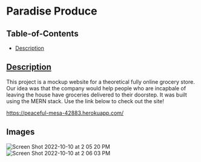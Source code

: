  # Paradise Produce

   
  ## Table-of-Contents
  * [Description](#description)
 
  
  ## [Description](#table-of-contents)
 This project is a mockup website for a theoretical fully online grocery store. Our idea was that the company would help people who are incapbale of leaving the house have groceries delivered to their doorstep. It was built using the MERN stack. Use the link below to check out the site!
  
  https://peaceful-mesa-42883.herokuapp.com/ 
   
  ## Images 
  
 
![Screen Shot 2022-10-10 at 2 05 20 PM](https://user-images.githubusercontent.com/104030169/194927672-c1a62230-0a52-4b3b-88e4-995e4ef9cc5b.png)
![Screen Shot 2022-10-10 at 2 06 03 PM](https://user-images.githubusercontent.com/104030169/194927720-5ac8384a-5ab9-4a83-90c7-5f011fc74fd3.png)
